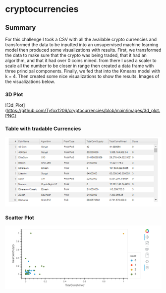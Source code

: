 # cryptocurrencies

## Summary

For this challenge I took a CSV with all the available crypto currencies and transformed the data to be inputted into an unsupervised machine learning model then produced some visualizations with results. First, we transformed the data to make sure that the crypto was being traded, that it had an algorithm, and that it had over 0 coins mined. from there I used a scaler to scale all the number to be closer in range then created a data frame with three principal components. Finally, we fed that into the Kmeans model with k = 4. Then created some nice visualizations to show the results. Images of the visualizations below.

### 3D Plot
![3d_Plot](https://github.com/Tyfox1206/cryptocurrencies/blob/main/images/3d_plot.PNG}

### Table with tradable Currencies
![table](https://github.com/Tyfox1206/cryptocurrencies/blob/main/images/table.PNG)

### Scatter Plot
![Scatter](https://github.com/Tyfox1206/cryptocurrencies/blob/main/images/scatter_plot.PNG)
